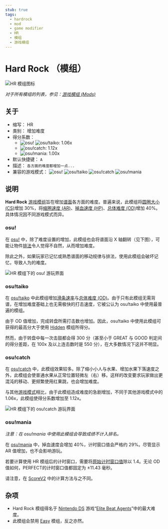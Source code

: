 ```yaml
---
stub: true
tags:
  - hardrock
  - mod
  - game modifier
  - HR
  - 模组
  - 游戏模组
---
```


# Hard Rock （模组）

![HR 模组图标](/wiki/shared/mods/HR.png "Hard Rock (HR) 模组图标")

*对于所有模组的列表，参见：[游戏模组 (Mods)](/wiki/Gameplay/Game_modifier)*

## 关于

- 缩写： HR
- 类别： 增加难度
- 得分系数：
  - ![][osu!] ![][osu!taiko]: 1.06x
  - ![][osu!catch]: 1.12x
  - ![][osu!mania]: 1.00x
- 默认快捷键： `A`
- 描述： `各方面的难度都增加一点...`
- 兼容的游戏模式： ![][osu!] ![][osu!taiko] ![][osu!catch] ![][osu!mania]

## 说明

**Hard Rock** [游戏模组](/wiki/Gameplay/Game_modifier)旨在增加[谱面](/wiki/Beatmap)各方面的难度。普遍来说，此模组将[圆圈大小 (CS)](/wiki/Beatmap/Circle_size)增加 30%，将[缩圈速度 (AR)](/wiki/Beatmap/Approach_rate)、[掉血速度 (HP)](/wiki/Beatmap/HP_drain_rate)、[总体难度 (OD)](/wiki/Beatmap/Overall_difficulty)增加 40%。具体情况因不同游戏模式而异。

### osu!

在 [osu!](/wiki/Game_mode/osu!) 中，除了难度设置的增加，此模组也会将谱面沿 X 轴翻转（见下图），可能让物件[排法](/wiki/Beatmap/Pattern)令人觉得不自然，从而增加难度。

除此之外，如果玩家已记忆或熟悉谱面的移动规律与排法，使用此模组会破坏记忆，导致人为的难度。

![HR 模组下的 osu! 游玩界面](img/HR-comparison-osu.jpg "osu! 中正常游玩（左图）与启用 Hard Rock 模组（右图）的比较")

### osu!taiko

在 [osu!taiko](/wiki/Game_mode/osu!taiko) 中此模组增加[滑条速率](/wiki/Gameplay/Hit_object/Slider/Slider_velocity)与[总体难度 (OD)](/wiki/Beatmap/Overall_difficulty)。由于只有此模组无需背谱，在增加难度基础上也无需极快的打击速度，它被公认为 osu!taiko 中使用最普遍的模组。

由于 OD 值增加，完成转盘所需打击数也增加。因此，osu!taiko 中使用此模组可获得的最高分大于使用 [Hidden](/wiki/Gameplay/Game_modifier/Hidden) 模组所得分。

然而，由于转盘中每一次击鼓都会得 300 分（甚至小于 GREAT 与 GOOD 判定间的得分差距，在 100x 及以上连击数时是 550 分），在大多数情况下这并不明显。

### osu!catch

在 [osu!catch](/wiki/Game_mode/osu!catch) 中，此模组效果较多。除了缩小小人与水果、增加水果下落速度之外，此模组会使普通水果从正常位置轻微左（右）移。这样的改变要求玩家做出更混沌的移动、更频繁使用红果跳，也会增加难度。

与其他[游戏模式](/wiki/Game_mode)相比，由于此模组造成难度的急剧增加，不同于其他游戏模式中的 1.06x，此模组使得分系数增加至 1.12x。

![HR 模组下的 osu!catch 游玩界面](img/HR-comparison-catch.jpg "osu!catch 中正常游玩（左图）与启用 Hard Rock 模组（右图）的比较")

### osu!mania

*注意：在 osu!mania 中使用此模组会导致成绩不计入排名。*

在 [osu!mania](/wiki/Game_mode/osu!mania) 中，掉血速度会增加 40%，计时窗口值会严格约 29%。尽管显示 AR 值增加，也不会影响游玩。

若要计算使用 HR 模组后的计时窗口，需要将[原始计时窗口值](/wiki/Beatmap/Overall_difficulty)除以 1.4。无论 OD 值如何，PERFECT的计时窗口值都固定为 ±11.43 毫秒。

请注意，在 [ScoreV2](/wiki/Gameplay/Game_modifier/ScoreV2) 中的计算方法与之不同。

## 杂项

- Hard Rock 模组得名于 [Nintendo DS](https://en.wikipedia.org/wiki/Nintendo_DS) 游戏“[Elite Beat Agents](/wiki/iNiS_games)”中的最大难度。
- 此模组会禁用 [Easy](/wiki/Gameplay/Game_modifier/Easy) 模组，反之亦然。

[osu!]: /wiki/shared/mode/osu.png "osu!"
[osu!taiko]: /wiki/shared/mode/taiko.png "osu!taiko"
[osu!catch]: /wiki/shared/mode/catch.png "osu!catch"
[osu!mania]: /wiki/shared/mode/mania.png "osu!mania"
